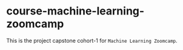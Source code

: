 # course-machine-learning-zoomcamp

This is the project capstone cohort-1 for `Machine Learning Zoomcamp`.


